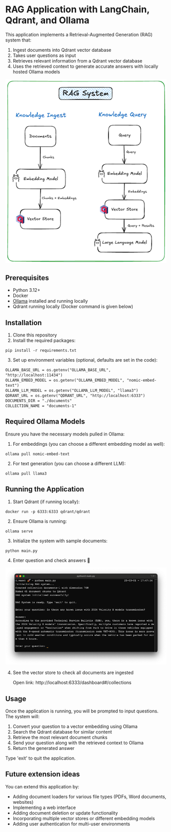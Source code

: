# RAG Application with LangChain, Qdrant, and Ollama

This application implements a Retrieval-Augmented Generation (RAG) system that:
1. Ingest documents into Qdrant vector database
1. Takes user questions as input
2. Retrieves relevant information from a Qdrant vector database
3. Uses the retrieved context to generate accurate answers with locally hosted Ollama models

![RAG System Architecture](rag-system.png)

## Prerequisites

- Python 3.12+
- Docker
- [Ollama](https://ollama.com/) installed and running locally
- Qdrant running locally (Docker command is given below)

## Installation

1. Clone this repository
2. Install the required packages:
```
pip install -r requirements.txt
```
3. Set up environment variables (optional, defaults are set in the code):
```
OLLAMA_BASE_URL = os.getenv("OLLAMA_BASE_URL", "http://localhost:11434")
OLLAMA_EMBED_MODEL = os.getenv("OLLAMA_EMBED_MODEL", "nomic-embed-text")
OLLAMA_LLM_MODEL = os.getenv("OLLAMA_LLM_MODEL", "llama3")
QDRANT_URL = os.getenv("QDRANT_URL", "http://localhost:6333")
DOCUMENTS_DIR = "./documents"
COLLECTION_NAME = "documents-1"
```

## Required Ollama Models

Ensure you have the necessary models pulled in Ollama:

1. For embeddings (you can choose a different embedding model as well):
```
ollama pull nomic-embed-text
```

2. For text generation (you can choose a different LLM):
```
ollama pull llama3
```

## Running the Application

1. Start Qdrant (if running locally):
```
docker run -p 6333:6333 qdrant/qdrant
```

2. Ensure Ollama is running:
```
ollama serve
```

3. Initialize the system with sample documents:
```
python main.py
```

4. Enter question and check answers 🚀

![RAG System Local](local-screenshot.png)

4. See the vector store to check all documents are ingested

    Open link: http://localhost:6333/dashboard#/collections

## Usage

Once the application is running, you will be prompted to input questions. The system will:
1. Convert your question to a vector embedding using Ollama
2. Search the Qdrant database for similar content
3. Retrieve the most relevant document chunks
4. Send your question along with the retrieved context to Ollama
5. Return the generated answer

Type 'exit' to quit the application.

## Future extension ideas

You can extend this application by:
- Adding document loaders for various file types (PDFs, Word documents, websites)
- Implementing a web interface
- Adding document deletion or update functionality
- Incorporating multiple vector stores or different embedding models
- Adding user authentication for multi-user environments
